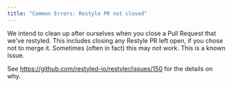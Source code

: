 ```yaml
---
title: "Common Errors: Restyle PR not closed"
---
```


We intend to clean up after ourselves when you close a Pull Request that we've
restyled. This includes closing any Restyle PR left open, if you chose not to
merge it. Sometimes (often in fact) this may not work. This is a known Issue.

See https://github.com/restyled-io/restyler/issues/150 for the details on why.
